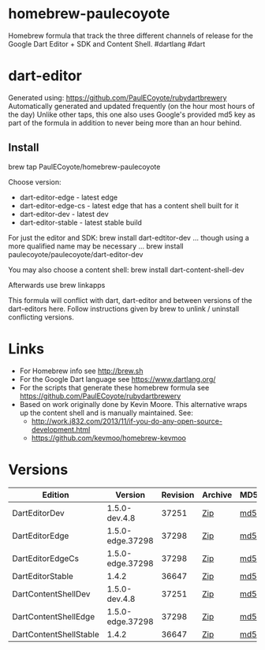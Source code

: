 homebrew-paulecoyote
====================

Homebrew formula that track the three different channels of release for the Google Dart Editor + SDK and Content Shell.  #dartlang #dart

dart-editor
===========

Generated using: https://github.com/PaulECoyote/rubydartbrewery
Automatically generated and updated frequently (on the hour most hours of the day)
Unlike other taps, this one also uses Google's provided md5 key as part of the formula in addition to never being more than an hour behind.

Install
-------
brew tap PaulECoyote/homebrew-paulecoyote

Choose version:
* dart-editor-edge - latest edge
* dart-editor-edge-cs - latest edge that has a content shell built for it
* dart-editor-dev - latest dev
* dart-editor-stable - latest stable build

For just the editor and SDK:
brew install dart-edtitor-dev
... though using a more qualified name may be necessary ...
brew install paulecoyote/paulecoyote/dart-editor-dev

You may also choose a content shell:
brew install dart-content-shell-dev

Afterwards use 
brew linkapps

This formula will conflict with dart, dart-editor and between versions of the dart-editors here.  Follow instructions given by brew to unlink / uninstall conflicting versions.

Links
=====
* For Homebrew info see http://brew.sh
* For the Google Dart language see https://www.dartlang.org/
* For the scripts that generate these homebrew formula see https://github.com/PaulECoyote/rubydartbrewery
* Based on work originally done by Kevin Moore. This alternative wraps up the content shell and is manually maintained.  See: 
    * http://work.j832.com/2013/11/if-you-do-any-open-source-development.html
    * https://github.com/kevmoo/homebrew-kevmoo

Versions
========
| Edition | Version | Revision | Archive | MD5 | Notes |
| ------- | ------- | -------- | ------- | --- | ----- |
| DartEditorDev | 1.5.0-dev.4.8 | 37251 | [Zip](http://storage.googleapis.com/dart-archive/channels/dev/release/37251/editor/darteditor-macos-x64.zip) | [md5](http://storage.googleapis.com/dart-archive/channels/dev/release/37251/editor/darteditor-macos-x64.zip.md5sum) | [Changes](http://storage.googleapis.com/dart-archive/channels/dev/release/latest/changelog.html) |
| DartEditorEdge | 1.5.0-edge.37298 | 37298 | [Zip](http://storage.googleapis.com/dart-archive/channels/be/raw/37298/editor/darteditor-macos-x64.zip) | [md5](http://storage.googleapis.com/dart-archive/channels/be/raw/37298/editor/darteditor-macos-x64.zip.md5sum) | - |
| DartEditorEdgeCs | 1.5.0-edge.37298 | 37298 | [Zip](http://storage.googleapis.com/dart-archive/channels/be/raw/37298/editor/darteditor-macos-x64.zip) | [md5](http://storage.googleapis.com/dart-archive/channels/be/raw/37298/editor/darteditor-macos-x64.zip.md5sum) | - |
| DartEditorStable | 1.4.2 | 36647 | [Zip](http://storage.googleapis.com/dart-archive/channels/stable/release/36647/editor/darteditor-macos-x64.zip) | [md5](http://storage.googleapis.com/dart-archive/channels/stable/release/36647/editor/darteditor-macos-x64.zip.md5sum) | [Changes](http://storage.googleapis.com/dart-archive/channels/stable/release/latest/changelog.html) |
| DartContentShellDev | 1.5.0-dev.4.8 | 37251 | [Zip](http://storage.googleapis.com/dart-archive/channels/dev/release/37251/dartium/content_shell-macos-ia32-release.zip) | [md5](http://storage.googleapis.com/dart-archive/channels/dev/release/37251/dartium/content_shell-macos-ia32-release.zip.md5sum) | - |
| DartContentShellEdge | 1.5.0-edge.37298 | 37298 | [Zip](http://storage.googleapis.com/dart-archive/channels/be/raw/37298/dartium/content_shell-macos-ia32-release.zip) | [md5](http://storage.googleapis.com/dart-archive/channels/be/raw/37298/dartium/content_shell-macos-ia32-release.zip.md5sum) | - |
| DartContentShellStable | 1.4.2 | 36647 | [Zip](http://storage.googleapis.com/dart-archive/channels/stable/release/36647/dartium/content_shell-macos-ia32-release.zip) | [md5](http://storage.googleapis.com/dart-archive/channels/stable/release/36647/dartium/content_shell-macos-ia32-release.zip.md5sum) | - |
